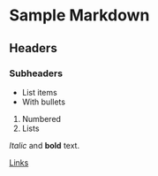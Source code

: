 # Sample Markdown

## Headers

### Subheaders

- List items
- With bullets

1. Numbered
2. Lists

*Italic* and **bold** text.

[Links](https://example.com)
